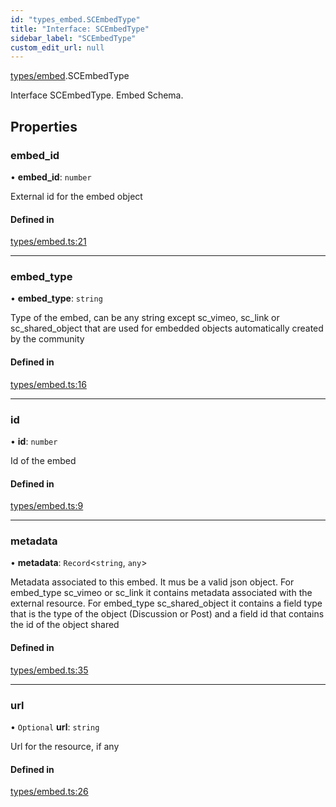 ```yaml
---
id: "types_embed.SCEmbedType"
title: "Interface: SCEmbedType"
sidebar_label: "SCEmbedType"
custom_edit_url: null
---
```


[types/embed](../modules/types_embed).SCEmbedType

Interface SCEmbedType.
Embed Schema.

## Properties

### embed\_id

• **embed\_id**: `number`

External id for the embed object

#### Defined in

[types/embed.ts:21](https://github.com/selfcommunity/community-ui/blob/3d68cce/packages/sc-core/src/types/embed.ts#L21)

___

### embed\_type

• **embed\_type**: `string`

Type of the embed, can be any string except
sc_vimeo, sc_link or sc_shared_object that are used
for embedded objects automatically created by the community

#### Defined in

[types/embed.ts:16](https://github.com/selfcommunity/community-ui/blob/3d68cce/packages/sc-core/src/types/embed.ts#L16)

___

### id

• **id**: `number`

Id of the embed

#### Defined in

[types/embed.ts:9](https://github.com/selfcommunity/community-ui/blob/3d68cce/packages/sc-core/src/types/embed.ts#L9)

___

### metadata

• **metadata**: `Record`<`string`, `any`\>

Metadata associated to this embed. It mus be a valid json object.
For embed_type sc_vimeo or sc_link it contains metadata associated
with the external resource. For embed_type sc_shared_object it contains a field
type that is the type of the object (Discussion or Post) and a field id
that contains the id of the object shared

#### Defined in

[types/embed.ts:35](https://github.com/selfcommunity/community-ui/blob/3d68cce/packages/sc-core/src/types/embed.ts#L35)

___

### url

• `Optional` **url**: `string`

Url for the resource, if any

#### Defined in

[types/embed.ts:26](https://github.com/selfcommunity/community-ui/blob/3d68cce/packages/sc-core/src/types/embed.ts#L26)
